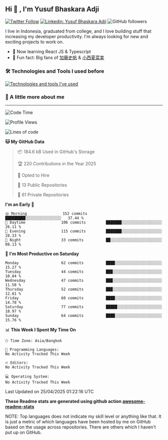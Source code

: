 ## Hi 👋 , I'm Yusuf Bhaskara Adji

[![Twitter Follow](https://img.shields.io/twitter/follow/frelein_asli?label=Follow)](https://twitter.com/intent/follow?screen_name=frelein_asli)
[![Linkedin: Yusuf Bhaskara Adji](https://img.shields.io/badge/-yusufadji-blue?style=flat-square&logo=Linkedin&logoColor=white&link=https://www.linkedin.com/in/yusuf-bhaskara-adji/)](https://www.linkedin.com/in/yusuf-bhaskara-adji/)
![GitHub followers](https://img.shields.io/github/followers/yusufadji?label=Follow&style=social)

I live in Indonesia, graduated from college, and I love building stuff that increasing my developer productivity. I'm always looking for new and exciting projects to work on.

- 🌱 Now learning React JS & Typescript
- 🐻 Fun fact: Big fans of [加藤史帆](https://www.instagram.com/katoshi.official/) & [小西夏菜実](https://www.instagram.com/konishi773_official/)

### 🛠️ Technologies and Tools I used before

[![Technologies and tools I've used](https://skillicons.dev/icons?i=html,css,js,ts,php,python,kotlin,tailwind,bootstrap,next,express,sequelize,mysql,prisma,firebase,vercel,vscode,androidstudio,bash,git,postman,figma,docker,linux&perline=12)](#)

### 🐣 A little more about me

---

<!--START_SECTION:waka-->
![Code Time](http://img.shields.io/badge/Code%20Time-1%2C354%20hrs%2053%20mins-blue)

![Profile Views](http://img.shields.io/badge/Profile%20Views-0-blue)

![Lines of code](https://img.shields.io/badge/From%20Hello%20World%20I%27ve%20Written-68.5%20thousand%20lines%20of%20code-blue)

**🐱 My GitHub Data** 

> 📦 184.6 kB Used in GitHub's Storage 
 > 
> 🏆 220 Contributions in the Year 2025
 > 
> 💼 Opted to Hire
 > 
> 📜 13 Public Repositories 
 > 
> 🔑 61 Private Repositories 
 > 
**I'm an Early 🐤** 

```text
🌞 Morning                152 commits         █████████░░░░░░░░░░░░░░░░   37.44 % 
🌆 Daytime                106 commits         ███████░░░░░░░░░░░░░░░░░░   26.11 % 
🌃 Evening                115 commits         ███████░░░░░░░░░░░░░░░░░░   28.33 % 
🌙 Night                  33 commits          ██░░░░░░░░░░░░░░░░░░░░░░░   08.13 % 
```
📅 **I'm Most Productive on Saturday** 

```text
Monday                   62 commits          ████░░░░░░░░░░░░░░░░░░░░░   15.27 % 
Tuesday                  44 commits          ███░░░░░░░░░░░░░░░░░░░░░░   10.84 % 
Wednesday                47 commits          ███░░░░░░░░░░░░░░░░░░░░░░   11.58 % 
Thursday                 52 commits          ███░░░░░░░░░░░░░░░░░░░░░░   12.81 % 
Friday                   60 commits          ████░░░░░░░░░░░░░░░░░░░░░   14.78 % 
Saturday                 77 commits          █████░░░░░░░░░░░░░░░░░░░░   18.97 % 
Sunday                   64 commits          ████░░░░░░░░░░░░░░░░░░░░░   15.76 % 
```


📊 **This Week I Spent My Time On** 

```text
🕑︎ Time Zone: Asia/Bangkok

💬 Programming Languages: 
No Activity Tracked This Week

🔥 Editors: 
No Activity Tracked This Week

💻 Operating System: 
No Activity Tracked This Week
```


 Last Updated on 25/04/2025 01:22:16 UTC
<!--END_SECTION:waka-->

**These Readme stats are generated using github action [awesome-readme-stats](https://github.com/anmol098/waka-readme-stats)**

NOTE: Top languages does not indicate my skill level or anything like that. It is just a metric of which languages have been hosted by me on GitHub based on the usage across repositories. There are others which I haven't put up on GitHub.
